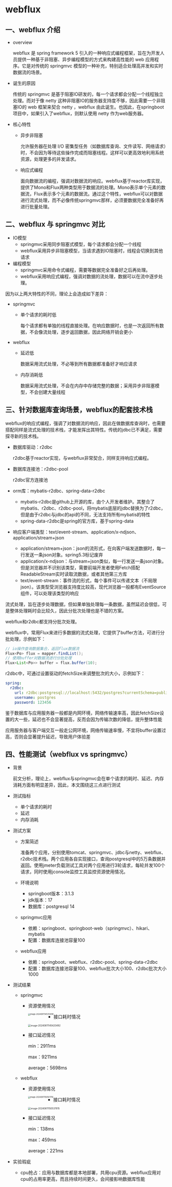 # webflux

## 一、webflux 介绍

- overview

  webflux 是 spring framework 5 引入的一种响应式编程框架，旨在为开发人员提供一种基于非阻塞、异步编程模型的方式来构建高性能的 web 应用程序。它是对传统的 springmvc 模型的一种补充，特别适合处理高并发和实时数据流的场景。

- 诞生的原因

  传统的 springmvc 是基于阻塞IO研发的，每一个请求都会分配一个线程独立处理。而对于像 netty 这种非阻塞IO的服务器支持度不够，因此需要一个非阻塞IO的 web 框架来契合 netty ，webflux 由此诞生。也因此，在springboot项目中，如果引入了webflux，则默认使用 netty 作为web服务器。

- 核心特性

  - 异步非阻塞

    允许服务器在处理 I/O 密集型任务（如数据库查询、文件读写、网络请求）时，不会因为等待这些操作完成而阻塞线程。这样可以更高效地利用系统资源，处理更多的并发请求。
  
  - 响应式编程
  
    面向数据流的编程，强调对数据流的响应。webflux基于reactor库实现，提供了Mono和Flux两种类型用于数据流的处理。Mono表示单个元素的数据流，Flux表示多个元素的数据流。通过这个特性，webflux可以对数据进行流式处理，而不必像传统springmvc那样，必须要数据完全准备好再进行批量处理。
  
    

## 二、webflux 与 springmvc 对比

- IO模型
  - springmvc采用同步阻塞式模型，每个请求都会分配一个线程
  - webflux采用异步非阻塞模型，当请求遇到IO阻塞时，线程会切换到其他请求
- 编程模型
  - springmvc采用命令式编程，需要等数据完全准备好之后再处理。
  - webflux采用响应式编程，强调对数据的流处理，数据可以在流中逐步处理。



因为以上两大特性的不同，理论上会造成如下差异：

- springmvc

  - 单个请求的耗时低

    每个请求都有单独的线程直接处理。在响应数据时，也是一次返回所有数据，不会像流处理，逐步返回数据，因此网络开销会更小

- webflux

  - 延迟低

    数据采用流式处理，不必等到所有数据都准备好才响应请求

  - 内存消耗低

    数据采用流式处理，不会在内存中存储完整的数据；采用异步非阻塞模型，不会创建大量线程



## 三、针对数据库查询场景，webflux的配套技术栈

webflux的响应式编程，强调了对数据流的响应，因此在做数据库查询时，也需要搭配同样是流式处理的技术栈，才能发挥出其特性。传统的jdbc已不满足，需要探寻新的技术栈。

- 数据库驱动：r2dbc

  r2dbc基于reactor实现，与webflux非常契合，同样支持响应式编程。

- 数据库连接池：r2dbc-pool

  r2dbc官方连接池

- orm库：mybatis-r2dbc、spring-data-r2dbc

  - mybatis-r2dbc是github上开源的库，由个人开发者维护。其整合了mybatis、r2dbc、r2dbc-pool，将mybatis底层的jdbc替换为了r2dbc，但是由于r2dbc与jdbc的api的不同，无法支持所有mybatis的特性
  - spring-data-r2dbc是spring的官方库，基于spring-data

- 响应客户端类型：text/event-stream、application/x-ndjson、application/stream+json

  - application/stream+json：json的流形式，在向客户端发送数据时，每一行发送一条json对象。spring5.3标记废弃
  - application/x-ndjson：与stream+json类似，每一行发送一条json对象。但是浏览器并不识别该类型，需要前端开发者使用Fetch搭配ReadableStream实时读取流数据，或者其他第三方库
  - text/event-stream：事件流的形式，每个事件可以传递文本（不局限json）。该类型受浏览器支持度比较高，现代浏览器一般都有EventSource组件，可以处理该类型的响应



流式处理，旨在逐步处理数据，但如果单独处理每一条数据，虽然延迟会很低，可是整体处理耗时会比较久，因此分批次处理也是不错的方案。

webflux和r2dbc都支持分批次处理。

webflux中，常用Flux来进行多数据的流式处理，它提供了buffer方法，可进行分批处理，示例如下：

```java
// io操作查询数据集合，返回flux数据流
Flux<Po> flux = mapper.findList();
// 使用buffer对数据流进行分批处理
Flux<List<Po>> buffer = flux.buffer(10);
```

r2dbc中，可通过设置驱动的fetchSize来调整批次的大小，示例如下：

```yaml
spring:
  r2dbc:
    url: r2dbc:postgresql://localhost:5432/postgres?currentSchema=public&fetchSize=1000
    username: postgres
    password: 123456
```



鉴于数据库与应用服务器一般都是内网环境，网络传输速率高，因此fetchSize设置的大一些，延迟也不会显著提高，反而会因为传输次数的降低，提升整体性能

应用服务器与客户端交互一般走公网环境，网络传输速率慢，不宜将buffer设置过高，否则会显著提升延迟，导致用户体验差



## 四、性能测试（webflux vs springmvc）

- 背景

  前文分析，理论上，webflux与springmvc会在单个请求的耗时、延迟、内存消耗方面有明显差异，因此，本文围绕这三点进行测试

- 测试指标

  - 单个请求的耗时
  - 延迟
  - 内存消耗

- 测试方案

  - 方案简述

    准备两个应用，分别使用tomcat、springmvc、jdbc与netty、webflux、r2dbc技术栈。两个应用各自实现接口，查询postgresql中的5万条数据并返回。使用jmeter负载测试工具对两个应用进行3轮请求，每轮并发100个请求，同时使用jconsole监控工具监控资源使用情况。

  - 环境说明

    - springboot版本：3.1.3
    - jdk版本：17
    - 数据库：postgresql 14

  - springmvc应用

    - 依赖：springboot、springboot-web（springmvc）、hikari、mybatis
    - 配置：数据库连接池容量100

  - webflux应用

    - 依赖：springboot、webflux、r2dbc-pool、spring-data-r2dbc
    - 配置：数据库连接池容量100、webflux批次大小100、r2dbc批次大小1000
  
- 测试结果

  - springmvc

    - 资源使用情况

      <img src="./resource/image-20240611145313098.png" alt="image-20240611145313098" style="zoom:40%;float:left;" />

    - 接口耗时情况
  
      <img src="./resource/image-20240611145420492.png" alt="image-20240611145420492" style="zoom:50%;" />

    - 接口延迟情况

      min：2911ms
  
      max：9211ms
  
      average：5698ms
  
  - webflux
  
    - 资源使用情况
  
      <img src="./resource/image-20240611150501756.png" alt="image-20240611150501756" style="zoom:40%; float:left;" />
  
    - 接口耗时情况
  
      <img src="./resource/image-20240611150537815.png" alt="image-20240611150537815" style="zoom:50%;" />
  
    - 接口延迟情况
  
      min：138ms
  
      max：459ms
  
      average：221ms
  
- 实验瑕疵

  - cpu抢占：应用与数据库都是本地部署，共用cpu资源。webflux应用对cpu的占用率更高，而且持续时间更久，会间接影响数据库性能